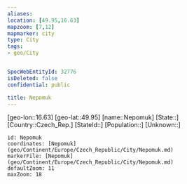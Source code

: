 ```yaml
---
aliases: 
location: [49.95,16.63]
mapzoom: [7,12] 
mapmarker: city 
type: City
tags:
- geo/City


SpocWebEntityId: 32776
isDeleted: false
confidential: public

title: Nepomuk
---
```

[geo-lon::16.63]
[geo-lat::49.95]
[name::Nepomuk]
[State::]
[Country::Czech_Rep.]
[StateId::]
[Population::]
[Unknown::]


```leaflet
id: Nepomuk
coordinates: [Nepomuk](geo/Continent/Europe/Czech_Republic/City/Nepomuk.md)
markerFile: [Nepomuk](geo/Continent/Europe/Czech_Republic/City/Nepomuk.md)
defaultZoom: 11 
maxZoom: 18
```


